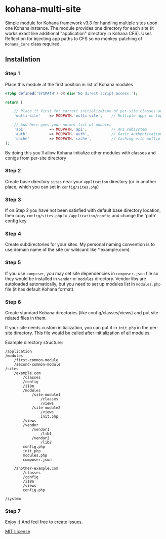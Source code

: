 kohana-multi-site
=================

Simple module for Kohana framework v3.3 for handling multiple sites upon one Kohana instance.
The module provides one directory for each site (it works exact like additional "application" directory in Kohana CFS).
Uses Reflection for injecting app paths to CFS so no monkey-patching of `Kohana_Core` class required.

Installation
------------

### Step 1

Place this module at the first position in list of Kohana modules

```php
<?php defined('SYSPATH') OR die('No direct script access.');

return [

    // Place it first for correct initialization of per-site classes and configs
    'multi-site'    => MODPATH.'multi-site',    // Multiple apps on top of single engine

    // And here goes your normal list of modules
    'api'           => MODPATH.'api',           // API subsystem
    'auth'          => MODPATH.'auth',          // Basic authentication
    'cache'         => MODPATH.'cache',         // Caching with multiple backends
];

```
By doing this you`ll allow Kohana initialize other modules with classes and conigs from per-site directory 

### Step 2
Create base directory `sites` near your `application` directory (or in another place, which you can set in `config/sites.php`)

### Step 3
If on Step 2 you have not been satisfied with default base directory location, then copy `config/sites.php` to `/application/config` and change the 'path' config key.

### Step 4
Create subdirectories for your sites. My personal naming convention is to use domain name of the site (or wildcard like *.example.com).

### Step 5
If you use `composer`, you may set site dependencies in `composer.json` file so they would be installed in `vendor` or `modules` directory. Vendor libs are autoloaded automatically, but you need to set up modules list in `modules.php` file (it has default Kohana format).

### Step 6
Create standard Kohana directories (like config/classes/views) and put site-related files in them.

If your site needs custom initialization, you can put it in `init.php` in the per-site directory. This file would be called after initialization of all modules.

Example directory structure:

```
/application
/modules
    /first-common-module
    /second-common-module
/sites
    /example.com
        /classes
        /config
        /i18n
        /modules
            /site-module1
                /classes
                /views
            /site-module2
                /views
                init.php
        /views
        /vendor
            /vendor1
                /lib1
            /vendor2
                /lib2
        config.php
        init.php
        modules.php
        composer.json

    /another-example.com
        /classes
        /config
        /i18n
        /views
        config.php

/system
```

### Step 7
Enjoy :)
And feel free to create issues.

[MIT License](LICENSE)
